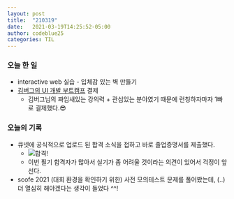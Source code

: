 ```yaml
---
layout: post
title:  "210319"
date:   2021-03-19T14:25:52-05:00
author: codeblue25
categories: TIL
---
```


<h3>오늘 한 일</h3>

* interactive web 실습 - 입체감 있는 벽 만들기
* [김버그의 UI 개발 부트캠프](https://edu.goorm.io/lecture/25681/%EA%B9%80%EB%B2%84%EA%B7%B8%EC%9D%98-ui-%EA%B0%9C%EB%B0%9C-%EB%B6%80%ED%8A%B8%EC%BA%A0%ED%94%84-%EA%B2%BD%EB%A0%A5%EA%B0%99%EC%9D%80-%EC%8B%A0%EC%9E%85%EC%9C%BC%EB%A1%9C-%EB%A0%88%EB%B2%A8%EC%97%85) 결제
  * 김버그님의 짜임새있는 강의력 + 관심있는 분야였기 때문에 런칭하자마자 1빠로 결제했다.😎

<h3>오늘의 기록</h3>

* 큐넷에 공식적으로 업로드 된 합격 소식을 접하고 바로 졸업증명서를 제출했다.
  * ![합격!](https://user-images.githubusercontent.com/72077633/111798136-1f70d300-890d-11eb-949a-a524ec0961b8.png)
  * 이번 필기 합격자가 많아서 실기가 좀 어려울 것이라는 의견이 있어서 걱정이 앞선다.
* scofe 2021 (대회 환경을 확인하기 위한) 사전 모의테스트 문제를 풀어봤는데, (..) 더 열심히 해야겠다는 생각이 들었다 ^^!